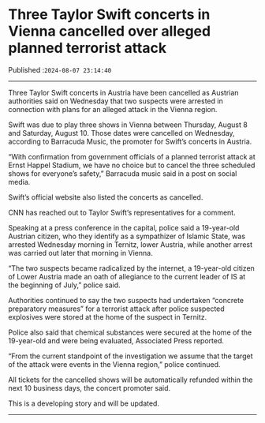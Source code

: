 # Three Taylor Swift concerts in Vienna cancelled over alleged planned terrorist attack

Published :`2024-08-07 23:14:40`

---

Three Taylor Swift concerts in Austria have been cancelled as Austrian authorities said on Wednesday that two suspects were arrested in connection with plans for an alleged attack in the Vienna region.

Swift was due to play three shows in Vienna between Thursday, August 8 and Saturday, August 10. Those dates were cancelled on Wednesday, according to Barracuda Music, the promoter for Swift’s concerts in Austria.

“With confirmation from government officials of a planned terrorist attack at Ernst Happel Stadium, we have no choice but to cancel the three scheduled shows for everyone’s safety,” Barracuda music said in a post on social media.

Swift’s official website also listed the concerts as cancelled.

CNN has reached out to Taylor Swift’s representatives for a comment.

Speaking at a press conference in the capital, police said a 19-year-old Austrian citizen, who they identify as a sympathizer of Islamic State, was arrested Wednesday morning in Ternitz, lower Austria, while another arrest was carried out later that morning in Vienna.

“The two suspects became radicalized by the internet, a 19-year-old citizen of Lower Austria made an oath of allegiance to the current leader of IS at the beginning of July,” police said.

Authorities continued to say the two suspects had undertaken “concrete preparatory measures” for a terrorist attack after police suspected explosives were stored at the home of the suspect in Ternitz.

Police also said that chemical substances were secured at the home of the 19-year-old and were being evaluated, Associated Press reported.

“From the current standpoint of the investigation we assume that the target of the attack were events in the Vienna region,” police continued.

All tickets for the cancelled shows will be automatically refunded within the next 10 business days, the concert promoter said.

This is a developing story and will be updated.

---


